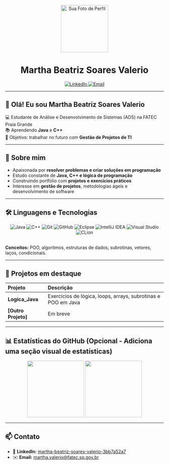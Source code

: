 <div align="center">
  <img src="https://avatars.githubusercontent.com/u/SEU_USER_ID_AQUI?v=4" width="150px;" alt="Sua Foto de Perfil" />
  <h1>Martha Beatriz Soares Valerio</h1>
</div>

<div align="center">
  <a href="https://www.linkedin.com/in/martha-beatriz-soares-valerio-3bb7a52a7/" target="_blank">
    <img src="https://img.shields.io/badge/LinkedIn-0077B5?style=for-the-badge&logo=linkedin&logoColor=white" alt="LinkedIn">
  </a>
  <a href="mailto:martha.valerio@fatec.sp.gov.br" target="_blank">
    <img src="https://img.shields.io/badge/Email-D14836?style=for-the-badge&logo=gmail&logoColor=white" alt="Email">
  </a>
</div>

---

## 👋 Olá! Eu sou Martha Beatriz Soares Valerio

<p>
  💻 Estudante de Análise e Desenvolvimento de Sistemas (ADS) na FATEC Praia Grande  
  <br>
  📚 Aprendendo <strong>Java</strong> e <strong>C++</strong>  
  <br>
  🎯 Objetivo: trabalhar no futuro com <strong>Gestão de Projetos de TI</strong>
</p>

---

## 🚀 Sobre mim
<ul>
  <li>Apaixonada por <strong>resolver problemas e criar soluções em programação</strong></li>
  <li>Estudo constante de <strong>Java, C++ e lógica de programação</strong></li>
  <li>Construindo portfólio com <strong>projetos e exercícios práticos</strong></li>
  <li>Interesse em <strong>gestão de projetos</strong>, metodologias ágeis e desenvolvimento de software</li>
</ul>

---

## 🛠️ Linguagens e Tecnologias
<div align="center">
  <img src="https://img.shields.io/badge/Java-000?style=for-the-badge&logo=java&logoColor=red" alt="Java"/>
  <img src="https://img.shields.io/badge/C%2B%2B-00599C?style=for-the-badge&logo=c%2B%2B&logoColor=white" alt="C++"/>
  <img src="https://img.shields.io/badge/Git-E34F26?style=for-the-badge&logo=git&logoColor=white" alt="Git"/>
  <img src="https://img.shields.io/badge/GitHub-100000?style=for-the-badge&logo=github&logoColor=white" alt="GitHub"/>
  <img src="https://img.shields.io/badge/Eclipse-2C2255?style=for-the-badge&logo=eclipse&logoColor=white" alt="Eclipse"/>
  <img src="https://img.shields.io/badge/IntelliJ_IDEA-000000?style=for-the-badge&logo=intellij-idea&logoColor=white" alt="IntelliJ IDEA"/>
  <img src="https://img.shields.io/badge/Visual_Studio-5C2D91?style=for-the-badge&logo=visual-studio&logoColor=white" alt="Visual Studio"/>
  <img src="https://img.shields.io/badge/CLion-1572B6?style=for-the-badge&logo=clion&logoColor=white" alt="CLion"/>
</div>

<br>

**Conceitos:** POO, algoritmos, estruturas de dados, subrotinas, vetores, laços, condicionais.

---

## 📂 Projetos em destaque
| Projeto | Descrição |
| :--- | :--- |
| **Logica_Java** | Exercícios de lógica, loops, arrays, subrotinas e POO em Java |
| **[Outro Projeto]** | Em breve |

---

## 📊 Estatísticas do GitHub (Opcional - Adiciona uma seção visual de estatísticas)
<div align="center">
  <img height="180em" src="https://github-readme-stats.vercel.app/api?username=Martha-coda&show_icons=true&theme=dark&include_all_commits=true&count_private=true"/>
  <img height="180em" src="https://github-readme-stats.vercel.app/api/top-langs/?username=Martha-coda&layout=compact&theme=dark"/>
</div>


---

## 📫 Contato
- 🔗 **LinkedIn:** [martha-beatriz-soares-valerio-3bb7a52a7](https://www.linkedin.com/in/martha-beatriz-soares-valerio-3bb7a52a7/)
- ✉️ **Email:** martha.valerio@fatec.sp.gov.br
